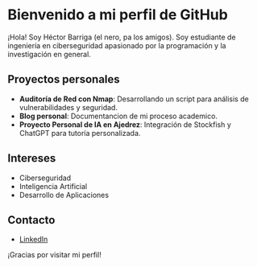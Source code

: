 # Bienvenido a mi perfil de GitHub

¡Hola! Soy Héctor Barriga (el nero, pa los amigos). Soy estudiante de ingeniería en ciberseguridad apasionado por la programación y la investigación en general.

## Proyectos personales
- **Auditoría de Red con Nmap**: Desarrollando un script para análisis de vulnerabilidades y seguridad.
- **Blog personal**: Documentancion de mi proceso academico.
- **Proyecto Personal de IA en Ajedrez**: Integración de Stockfish y ChatGPT para tutoría personalizada.

## Intereses
- Ciberseguridad
- Inteligencia Artificial
- Desarrollo de Aplicaciones

## Contacto
- [LinkedIn](https://www.linkedin.com/in/h%C3%A9ctor-barriga-riveros-695871199/)


¡Gracias por visitar mi perfil!
